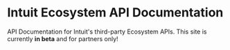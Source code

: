 # Intuit Ecosystem API Documentation

API Documentation for Intuit's third-party Ecosystem APIs.  This site is currently **in beta** and for partners only!
